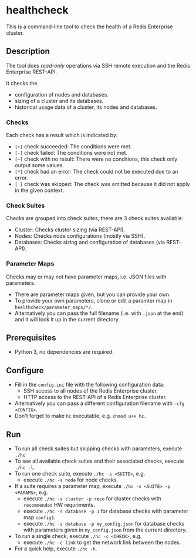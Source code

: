# healthcheck
This is a command-line tool to check the health of a Redis Enterprise cluster.

## Description
The tool does *read-only* operations via SSH remote execution and the Redis Enterprise REST-API.

It checks the
- configuration of nodes and databases.
- sizing of a cluster and its databases.
- historical usage data of a cluster, its nodes and databases.

### Checks
Each check has a result which is indicated by:
- `[+]` check succeeded: The conditions were met.
- `[-]` check failed: The conditions were not met.
- `[~]` check with no result: There were no conditions, this check only output some values.
- `[*]` check had an error: The check could not be executed due to an error.
- `[ ]` check was skipped: The check was omitted because it did not apply in the given context.

### Check Suites
Checks are grouped into check suites, there are 3 check suites available:
- Cluster: Checks cluster sizing (via REST-API).
- Nodes: Checks node configurations (mostly via SSH).
- Databases: Checks sizing and configuration of databases (via REST-API).
  
### Parameter Maps
Checks may or may not have parameter maps, i.e. JSON files with parameters.
- There are parameter maps given, but you can provide your own.
- To provide your own parameters, clone or edit a paramter map in `healthcheck/parameter_maps/*/`.
- Alternatively you can pass the full filename (i.e. with `.json` at the end) and it will look it up in the current directory.

## Prerequisites
- Python 3, no dependencies are required.

## Configure
- Fill in the `config.ini` file with the following configuration data:
  - SSH access to all nodes of the Redis Enterprise cluster.
  - HTTP access to the REST-API of a Redis Enterprise cluster.
- Alternatively you can pass a different configuration filename with `-cfg <CONFIG>`.
- Don't forget to make `hc` executable, e.g. `chmod u+x hc`.

## Run
- To run all check suites but skipping checks with parameters, execute `./hc`
- To see all available check suites and their associated checks, execute `./hc -l`.
- To run one check suite, execute `./hc -s <SUITE>`, e.g.
  - execute `./hc -s node` for node checks.
- If a suite requires a parameter map, execute `./hc -s <SUITE> -p <PARAMS>`, e.g.
  - execute `./hc -s cluster -p reco` for cluster checks with `recommended` HW requriments.
  - execute `./hc -s database -p 1` for database checks with parameter map `config1`.
  - execute `./hc -s database -p my_config.json` for database checks with parameters given in `my_config.json` from the current directory.
- To run a single check, execute `./hc -c <CHECK>`, e.g.
  - execute `./hc -c link` to get the network link between the nodes.
- For a quick help, execute `./hc -h`.
